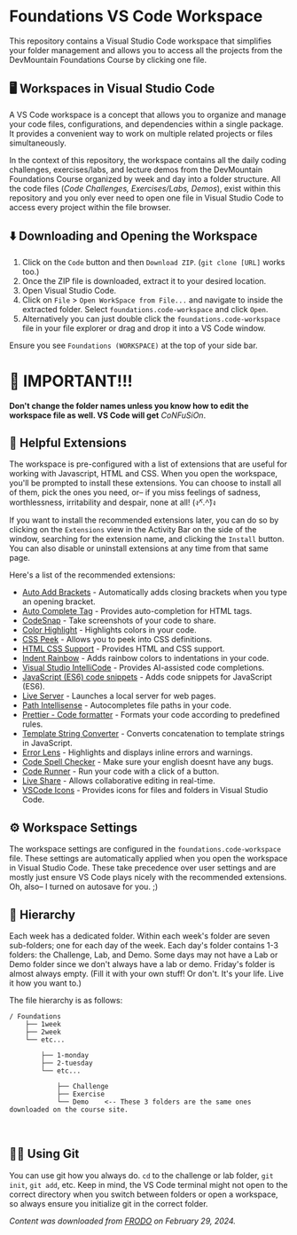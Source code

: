 # Foundations VS Code Workspace

This repository contains a Visual Studio Code workspace that simplifies your folder management and allows you to access all the projects from the DevMountain Foundations Course by clicking one file.

## 🖥️ Workspaces in Visual Studio Code

A VS Code workspace is a concept that allows you to organize and manage your code files, configurations, and dependencies within a single package. It provides a convenient way to work on multiple related projects or files simultaneously. 

In the context of this repository, the workspace contains all the daily coding challenges, exercises/labs, and lecture demos from the DevMountain Foundations Course organized by week and day into a folder structure. All the code files (_Code Challenges, Exercises/Labs, Demos_), exist within this repository and you only ever need to open one file in Visual Studio Code to access every project within the file browser.

## ⬇️ Downloading and Opening the Workspace

1. Click on the `Code` button and then `Download ZIP`. (`git clone [URL]` works too.)
2. Once the ZIP file is downloaded, extract it to your desired location.
3. Open Visual Studio Code.
4. Click on `File` > `Open WorkSpace from File...` and navigate to inside the extracted folder. Select `foundations.code-workspace` and click `Open`.
5. Alternatively you can just double click the `foundations.code-workspace` file in your file explorer or drag and drop it into a VS Code window.

Ensure you see `Foundations (WORKSPACE)` at the top of your side bar.

# 🚨 IMPORTANT!!! 
**Don't change the folder names unless you know how to edit the workspace file as well. VS Code will get** *CoNFuSiOn*.

## 💫 Helpful Extensions

The workspace is pre-configured with a list of extensions that are useful for working with Javascript, HTML and CSS. When you open the workspace, you'll be prompted to install these extensions. You can choose to install all of them, pick the ones you need, or– if you miss feelings of sadness, worthlessness, irritability and despair, none at all! (ง^︠.^︡)ง 

If you want to install the recommended extensions later, you can do so by clicking on the `Extensions` view in the Activity Bar on the side of the window, searching for the extension name, and clicking the `Install` button. You can also disable or uninstall extensions at any time from that same page.

Here's a list of the recommended extensions:

-   [Auto Add Brackets](https://marketplace.visualstudio.com/items?itemName=aliariff.auto-add-brackets) - Automatically adds closing brackets when you type an opening bracket.
-   [Auto Complete Tag](https://marketplace.visualstudio.com/items?itemName=formulahendry.auto-complete-tag) - Provides auto-completion for HTML tags.
-   [CodeSnap](https://marketplace.visualstudio.com/items?itemName=adpyke.codesnap) - Take screenshots of your code to share.
-   [Color Highlight](https://marketplace.visualstudio.com/items?itemName=naumovs.color-highlight) - Highlights colors in your code.
-   [CSS Peek](https://marketplace.visualstudio.com/items?itemName=pranaygp.vscode-css-peek) - Allows you to peek into CSS definitions.
-   [HTML CSS Support](https://marketplace.visualstudio.com/items?itemName=ecmel.vscode-html-css) - Provides HTML and CSS support.
-   [Indent Rainbow](https://marketplace.visualstudio.com/items?itemName=oderwat.indent-rainbow) - Adds rainbow colors to indentations in your code.
-   [Visual Studio IntelliCode](https://marketplace.visualstudio.com/items?itemName=visualstudioexptteam.vscodeintellicode) - Provides AI-assisted code completions.
-   [JavaScript (ES6) code snippets](https://marketplace.visualstudio.com/items?itemName=xabikos.javascriptsnippets) - Adds code snippets for JavaScript (ES6).
-   [Live Server](https://marketplace.visualstudio.com/items?itemName=ms-vscode.live-server) - Launches a local server for web pages.
-   [Path Intellisense](https://marketplace.visualstudio.com/items?itemName=christian-kohler.path-intellisense) - Autocompletes file paths in your code.
-   [Prettier - Code formatter](https://marketplace.visualstudio.com/items?itemName=esbenp.prettier-vscode) - Formats your code according to predefined rules.
-   [Template String Converter](https://marketplace.visualstudio.com/items?itemName=meganrogge.template-string-converter) - Converts concatenation to template strings in JavaScript.
-   [Error Lens](https://marketplace.visualstudio.com/items?itemName=usernamehw.errorlens) - Highlights and displays inline errors and warnings.
-   [Code Spell Checker](https://marketplace.visualstudio.com/items?itemName=streetsidesoftware.code-spell-checker) - Make sure your english doesnt have any bugs.
-   [Code Runner](https://marketplace.visualstudio.com/items?itemName=formulahendry.code-runner) - Run your code with a click of a button.
-   [Live Share](https://marketplace.visualstudio.com/items?itemName=ms-vsliveshare.vsliveshare) - Allows collaborative editing in real-time.
-   [VSCode Icons](https://marketplace.visualstudio.com/items?itemName=vscode-icons-team.vscode-icons) - Provides icons for files and folders in Visual Studio Code.

## ⚙️ Workspace Settings

The workspace settings are configured in the `foundations.code-workspace` file. These settings are automatically applied when you open the workspace in Visual Studio Code. These take precedence over user settings and are mostly just ensure VS Code plays nicely with the recommended extensions. Oh, also– I turned on autosave for you. ;)

## 📁 Hierarchy

Each week has a dedicated folder. Within each week's folder are seven sub-folders; one for each day of the week. Each day's folder contains 1-3 folders: the Challenge, Lab, and Demo. Some days may not have a Lab or Demo folder since we don't always have a lab or demo. Friday's folder is almost always empty. (Fill it with your own stuff! Or don't. It's your life. Live it how you want to.)

The file hierarchy is as follows:

```
/ Foundations
    ├── 1week
    ├── 2week
    └── etc...

        ├── 1-monday
        ├── 2-tuesday
        └── etc...

            ├── Challenge
            ├── Exercise
            └── Demo    <-- These 3 folders are the same ones downloaded on the course site.

```

<br>

## 👩‍💻 Using Git
You can use git how you always do. `cd` to the challenge or lab folder, `git init`, `git add`, etc. Keep in mind, the VS Code terminal might not open to the correct directory when you switch between folders or open a workspace, so always ensure you initialize git in the correct folder.

_Content was downloaded from [FRODO](https://ed.devmountain.com) on February 29, 2024._
